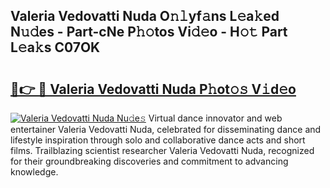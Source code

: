 ## Valeria Vedovatti Nuda O𝚗𝚕yf𝚊ns L𝚎a𝚔ed N𝚞𝚍es - Part-cNe P𝚑𝚘tos Vi𝚍𝚎o - H𝚘𝚝 Part L𝚎a𝚔s C07OK

# <h2><a href="http://kf31gye.oniu.top/?m=Valeria+Vedovatti+Nuda">🔗👉 🔴 Valeria Vedovatti Nuda P𝚑ot𝚘𝚜 V𝚒d𝚎o</a></h2>

[![Valeria Vedovatti Nuda Nu𝚍e𝚜](https://i.imgur.com/0qMVB7G.gif)](http://kf31gye.oniu.top/?m=Valeria+Vedovatti+Nuda)
Virtual dance innovator and web entertainer Valeria Vedovatti Nuda, celebrated for disseminating dance and lifestyle inspiration through solo and collaborative dance acts and short films. Trailblazing scientist researcher Valeria Vedovatti Nuda, recognized for their groundbreaking discoveries and commitment to advancing knowledge.  
